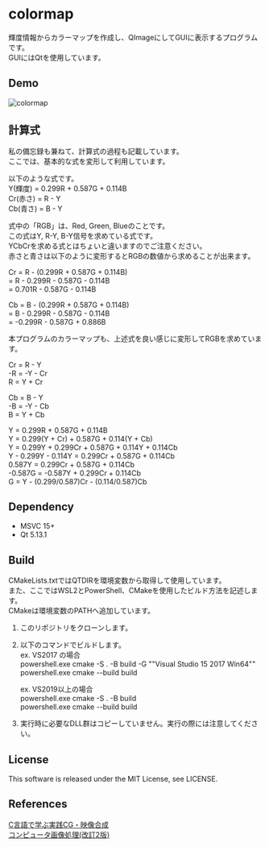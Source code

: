
# colormap
輝度情報からカラーマップを作成し、QImageにしてGUIに表示するプログラムです。  
GUIにはQtを使用しています。  

## Demo
![colormap](https://user-images.githubusercontent.com/12496951/180650452-07f8ec16-05cb-47ed-9a32-e8fc47cbad18.PNG)

## 計算式
私の備忘録も兼ねて、計算式の過程も記載しています。  
ここでは、基本的な式を変形して利用しています。  

以下のような式です。  
Y(輝度) = 0.299R + 0.587G + 0.114B  
Cr(赤さ) = R - Y  
Cb(青さ) = B - Y  

式中の「RGB」は、Red, Green, Blueのことです。  
この式はY, R-Y, B-Y信号を求めている式です。  
YCbCrを求める式とはちょいと違いますのでご注意ください。  
赤さと青さは以下のように変形するとRGBの数値から求めることが出来ます。  

Cr = R - (0.299R + 0.587G + 0.114B)  
   = R - 0.299R - 0.587G - 0.114B  
   = 0.701R - 0.587G - 0.114B  

Cb = B - (0.299R + 0.587G + 0.114B)  
   = B - 0.299R - 0.587G - 0.114B  
   = -0.299R - 0.587G + 0.886B  

本プログラムのカラーマップも、上述式を良い感じに変形してRGBを求めています。  

Cr = R - Y  
-R = -Y - Cr  
R = Y + Cr  

Cb = B - Y  
-B = -Y - Cb  
B = Y + Cb  

Y = 0.299R + 0.587G + 0.114B  
Y = 0.299(Y + Cr) + 0.587G + 0.114(Y + Cb)  
Y = 0.299Y + 0.299Cr + 0.587G + 0.114Y + 0.114Cb  
Y - 0.299Y - 0.114Y = 0.299Cr + 0.587G + 0.114Cb  
0.587Y = 0.299Cr + 0.587G + 0.114Cb  
-0.587G = -0.587Y + 0.299Cr + 0.114Cb  
G = Y - (0.299/0.587)Cr - (0.114/0.587)Cb  

## Dependency
- MSVC 15+  
- Qt 5.13.1

## Build
CMakeLists.txtではQTDIRを環境変数から取得して使用しています。  
また、ここではWSL2とPowerShell、CMakeを使用したビルド方法を記述します。  
CMakeは環境変数のPATHへ追加しています。  

1. このリポジトリをクローンします。  
2. 以下のコマンドでビルドします。  
   ex. VS2017 の場合  
   powershell.exe cmake -S . -B build -G "\"Visual Studio 15 2017 Win64\""  
   powershell.exe cmake --build build  

   ex. VS2019以上の場合  
   powershell.exe cmake -S . -B build  
   powershell.exe cmake --build build  

3. 実行時に必要なDLL群はコピーしていません。実行の際には注意してください。


## License
This software is released under the MIT License, see LICENSE.

## References
[C言語で学ぶ実践CG・映像合成](https://www.ohmsha.co.jp/book/9784274500169/)  
[コンピュータ画像処理(改訂2版)](https://www.ohmsha.co.jp/book/9784274228193/)  

